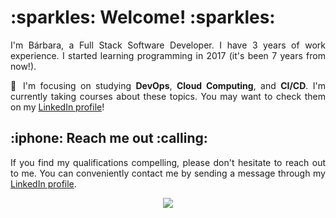 <h1> :sparkles: Welcome! :sparkles: </h1>
<p align="justify">I'm Bárbara, a Full Stack Software Developer. I have 3 years of work experience. I started learning programming in 2017 (it's been 7 years from now!).</p>
<p align="justify"> 🎯 I'm focusing on studying <b>DevOps</b>, <b>Cloud Computing</b>, and <b>CI/CD</b>. I'm currently taking courses about these topics. You may want to check them on my <a href="https://www.linkedin.com/in/barbaraport/">LinkedIn profile</a>!</p>

<h2> :iphone: Reach me out :calling: </h1>
<p align="justify">If you find my qualifications compelling, please don't hesitate to reach out to me. You can conveniently contact me by sending a message through my <a href="https://www.linkedin.com/in/barbaraport/">LinkedIn profile</a>.
</p>
<p align="center">
  <a href="https://www.linkedin.com/in/barbaraport/">
    <img src="https://img.shields.io/badge/LinkedIn-0077B5?style=for-the-badge&logo=linkedin&logoColor=white"/>
  </a>
</p>
